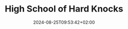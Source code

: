 ---
date: '2024-08-25T09:53:42+02:00' # date in which the content is created - defaults to "today"
title: 'High School of Hard Knocks'
draft: false # set to "true" if you want to hide the content 

university: "Faith Academy"
year: "2014-2020"
degree: "High School Diploma, Sciences, Math, Computer Science."

---